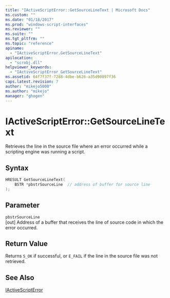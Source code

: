 ```yaml
---
title: "IActiveScriptError::GetSourceLineText | Microsoft Docs"
ms.custom: ""
ms.date: "01/18/2017"
ms.prod: "windows-script-interfaces"
ms.reviewer: ""
ms.suite: ""
ms.tgt_pltfrm: ""
ms.topic: "reference"
apiname: 
  - "IActiveScriptError.GetSourceLineText"
apilocation: 
  - "scrobj.dll"
helpviewer_keywords: 
  - "IActiveScriptError_GetSourceLineText"
ms.assetid: 64f7f37f-7288-4dbe-b626-a35d90897f36
caps.latest.revision: 7
author: "mikejo5000"
ms.author: "mikejo"
manager: "ghogen"
---
```

# IActiveScriptError::GetSourceLineText
Retrieves the line in the source file where an error occurred while a scripting engine was running a script.  
  
## Syntax  
  
```cpp
HRESULT GetSourceLineText(  
    BSTR *pbstrSourceLine  // address of buffer for source line  
);  
```  
  
## Parameter  
 `pbstrSourceLine`  
 [out] Address of a buffer that receives the line of source code in which the error occurred.  
  
## Return Value  
 Returns `S_OK` if successful, or `E_FAIL` if the line in the source file was not retrieved.  
  
## See Also  
 [IActiveScriptError](../../winscript/reference/iactivescripterror.md)